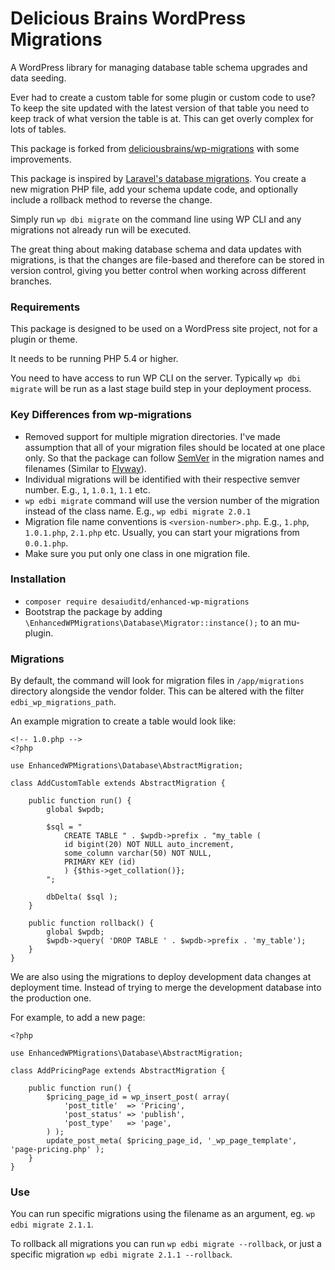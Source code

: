 # Delicious Brains WordPress Migrations

A WordPress library for managing database table schema upgrades and data seeding.

Ever had to create a custom table for some plugin or custom code to use? To keep the site updated with the latest version of that table you need to keep track of what version the table is at. This can get overly complex for lots of tables.

This package is forked from [deliciousbrains/wp-migrations](https://github.com/deliciousbrains/wp-migrations) with some improvements.

This package is inspired by [Laravel's database migrations](https://laravel.com/docs/5.8/migrations). You create a new migration PHP file, add your schema update code, and optionally include a rollback method to reverse the change.

Simply run `wp dbi migrate` on the command line using WP CLI and any migrations not already run will be executed.

The great thing about making database schema and data updates with migrations, is that the changes are file-based and therefore can be stored in version control, giving you better control when working across different branches.

### Requirements

This package is designed to be used on a WordPress site project, not for a plugin or theme.

It needs to be running PHP 5.4 or higher.

You need to have access to run WP CLI on the server. Typically `wp dbi migrate` will be run as a last stage build step in your deployment process.

### Key Differences from wp-migrations
- Removed support for multiple migration directories. I've made assumption that all of your migration files should be located at one place only. So that the package can follow [SemVer](https://semver.org/) in the migration names and filenames (Similar to [Flyway](https://flywaydb.org/)).
- Individual migrations will be identified with their respective semver number. E.g., `1`, `1.0.1`, `1.1` etc.
- `wp edbi migrate` command will use the version number of the migration instead of the class name. E.g., `wp edbi migrate 2.0.1`
- Migration file name conventions is `<version-number>.php`. E.g., `1.php`, `1.0.1.php`, `2.1.php` etc. Usually, you can start your migrations from `0.0.1.php`.
- Make sure you put only one class in one migration file.

### Installation

- `composer require desaiuditd/enhanced-wp-migrations`
- Bootstrap the package by adding `\EnhancedWPMigrations\Database\Migrator::instance();` to an mu-plugin.

### Migrations

By default, the command will look for migration files in `/app/migrations` directory alongside the vendor folder. This can be altered with the filter `edbi_wp_migrations_path`.

An example migration to create a table would look like:

```
<!-- 1.0.php -->
<?php

use EnhancedWPMigrations\Database\AbstractMigration;

class AddCustomTable extends AbstractMigration {

    public function run() {
        global $wpdb;

        $sql = "
            CREATE TABLE " . $wpdb->prefix . "my_table (
            id bigint(20) NOT NULL auto_increment,
            some_column varchar(50) NOT NULL,
            PRIMARY KEY (id)
            ) {$this->get_collation()};
        ";

        dbDelta( $sql );
    }

    public function rollback() {
        global $wpdb;
        $wpdb->query( 'DROP TABLE ' . $wpdb->prefix . 'my_table');
    }
}
```

We are also using the migrations to deploy development data changes at deployment time. Instead of trying to merge the development database into the production one.

For example, to add a new page:

```
<?php

use EnhancedWPMigrations\Database\AbstractMigration;

class AddPricingPage extends AbstractMigration {

    public function run() {
        $pricing_page_id = wp_insert_post( array(
            'post_title'  => 'Pricing',
            'post_status' => 'publish',
            'post_type'   => 'page',
        ) );
        update_post_meta( $pricing_page_id, '_wp_page_template', 'page-pricing.php' );
    }
}
```

### Use

You can run specific migrations using the filename as an argument, eg. `wp edbi migrate 2.1.1`.

To rollback all migrations you can run `wp edbi migrate --rollback`, or just a specific migration `wp edbi migrate 2.1.1 --rollback`.
